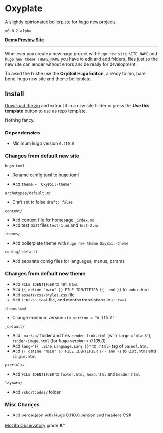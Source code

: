 # Oxyplate

A slightly opinionated boilerplate for hugo new projects.

`v0.0.2-alpha`

[**Demo Preview Site**](https://oxyboil-hugo.vercel.app/)

---

Whenever you create a new hugo project with `hugo new site SITE_NAME` and `hugo new theme THEME_NAME` you have to edit and add folders, files just so the new site can render without errors and be ready for development.

To avoid the hustle use the **OxyBoil Hugo Edition**, a ready to run, bare bone, hugo new site and theme boilerplate.

## Install

[Download the zip](https://github.com/Oxypteros/OxyBoil-hugo/archive/refs/heads/main.zip) and extract it in a new site folder or press the **Use this template** button to use as repo template.

Nothing fancy.

### Dependencies

* Minimum hugo version `0.110.0`

### Changes from default new site

`hugo.toml`

* Rename config.toml to hugo.toml

* Add `theme = 'OxyBoil-theme'`

`archetypes/default.md`

* Draft set to false `draft: false`

`content/`

* Add content file for homepage `_index.md`
* Add test post files `test-1.md` and `test-2.md`

`themes/`

* Add boilerplate theme with `hugo new theme OxyBoil-theme`

`config/_default`

* Add separate config files for languages, menus, params

### Changes from default new theme

* Add `FILE IDENTIFIER` to `404.html`
* Add `{{ define "main" }} FILE IDENTIFIER {{- end }}` to `index.html`
* Add `assets/css/styles.css` file
* Add `i18n/en.toml` file, and months translations in `en.toml`

`theme.toml`

* Change minimum version `min_version = "0.110.0"`

`_default/`

* Add `_markup/` folder and files `render-link.html` (with `target="blank"`), `render-image.html` (for *hugo version > 0.108.0*)
* Add `lang="{{ .Site.Language.Lang }}"` to `<html>` tag of `baseof.html`
* Add `{{ define "main" }} FILE IDENTIFIER {{- end }}` to `list.html` and `single.html`

`partials/`

* Add `FILE IDENTIFIER` to `footer.html`, `head.html` and `header.html`

`layouts/`

* Add `/shortcodes/` folder.

### Misc Changes

* Add vercel.json with Hugo 0.110.0 version and headers CSP

[Mozilla Observatory](https://observatory.mozilla.org/analyze/oxyboil-hugo.vercel.app) grade **A<sup>+</sup>**
